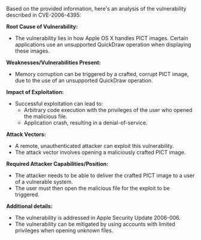 Based on the provided information, here's an analysis of the vulnerability described in CVE-2006-4395:

**Root Cause of Vulnerability:**
- The vulnerability lies in how Apple OS X handles PICT images. Certain applications use an unsupported QuickDraw operation when displaying these images.

**Weaknesses/Vulnerabilities Present:**
- Memory corruption can be triggered by a crafted, corrupt PICT image, due to the use of an unsupported QuickDraw operation.

**Impact of Exploitation:**
- Successful exploitation can lead to:
    - Arbitrary code execution with the privileges of the user who opened the malicious file.
    - Application crash, resulting in a denial-of-service.

**Attack Vectors:**
- A remote, unauthenticated attacker can exploit this vulnerability.
- The attack vector involves opening a maliciously crafted PICT image.

**Required Attacker Capabilities/Position:**
- The attacker needs to be able to deliver the crafted PICT image to a user of a vulnerable system.
- The user must then open the malicious file for the exploit to be triggered.

**Additional details:**
- The vulnerability is addressed in Apple Security Update 2006-006.
- The vulnerability can be mitigated by using accounts with limited privileges when opening unknown files.